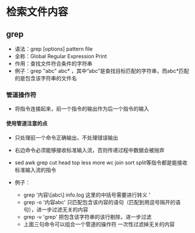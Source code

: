 # 检索文件内容

## grep

* 语法：grep \[options\] pattern file
* 全称：Global Regular Expression Print
* 作用：查找文件符合条件的字符串
* 例子：grep "abc" abc\* ，其中“abc”是查找目标匹配的字符串，而abc\*匹配的是包含该字符串的文件名

### 管道操作符

* 将指令连接起来，前一个指令的输出作为后一个指令的输入

#### 使用管道注意的点

* 只处理前一个命令正确输出，不处理错误输出
* 右边命令必须能够接收标准输入流，否则传递过程中数据会被抛弃
* sed awk grep cut head top less more wc join sort split等指令都是能接收标准输入流的指令

* 例子：

  * grep '内容\\[abc\\] info.log 这里的中括号需要进行转义 '
  * grep -o  '内容abc' 只匹配包含该内容的语句（匹配到用逗号隔开的语句），进一步过滤无关的内容
  * grep -v 'grep'  把包含该字符串的该行剔除，进一步过滤
  * 上面三句命令可以组合一个管道的操作符  一次性过滤掉无关的内容



